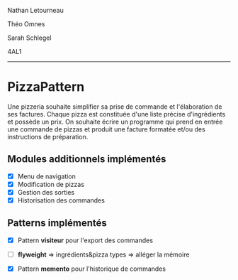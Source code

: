 Nathan Letourneau

Théo Omnes

Sarah Schlegel

4AL1

---
# PizzaPattern

Une pizzeria souhaite simplifier sa prise de commande et l'élaboration de ses factures. Chaque pizza est constituée d'une liste précise d'ingrédients et possède un prix.
On souhaite écrire un programme qui prend en entrée une commande de pizzas et produit une facture formatée et/ou des instructions de préparation.

## Modules additionnels implémentés
- [x] Menu de navigation
- [x] Modification de pizzas
- [x] Gestion des sorties
- [x] Historisation des commandes

## Patterns implémentés
- [x] Pattern **visiteur** pour l'export des commandes
- [ ] **flyweight** => ingrédients&pizza types => alléger la mémoire
- [x] Pattern **memento** pour l'historique de commandes

